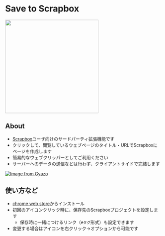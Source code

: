 # Save to Scrapbox

<a href="https://chrome.google.com/webstore/detail/web-scrap-to-scrapbox/jcdhmhfihdilhhnjhflmanmoimfjpakh" target="_blank">
<img src="https://i.gyazo.com/991809bf5c665b0b280d9a2cd6ebbe6b.png" width="300" />
</a>

## About

- [Scrapbox](https://scrapbox.io/product)ユーザ向けのサードパーティ拡張機能です
- クリックして、閲覧しているウェブページのタイトル・URLでScrapboxにページを作成します
- 簡易的なウェブクリッパーとしてご利用ください
- サーバーへのデータの送信などは行わず、クライアントサイドで完結します

[![Image from Gyazo](https://i.gyazo.com/79977188ecfd3b35da01830012f383d5.gif)](https://gyazo.com/79977188ecfd3b35da01830012f383d5)

## 使い方など

- [chrome web store](https://chrome.google.com/webstore/detail/web-scrap-to-scrapbox/jcdhmhfihdilhhnjhflmanmoimfjpakh)からインストール
- 初回のアイコンクリック時に、保存先のScrapboxプロジェクトを設定します
  - 保存時に一緒につけるリンク（`#タグ`形式）も設定できます
- 変更する場合はアイコンを右クリック→オプションから可能です
